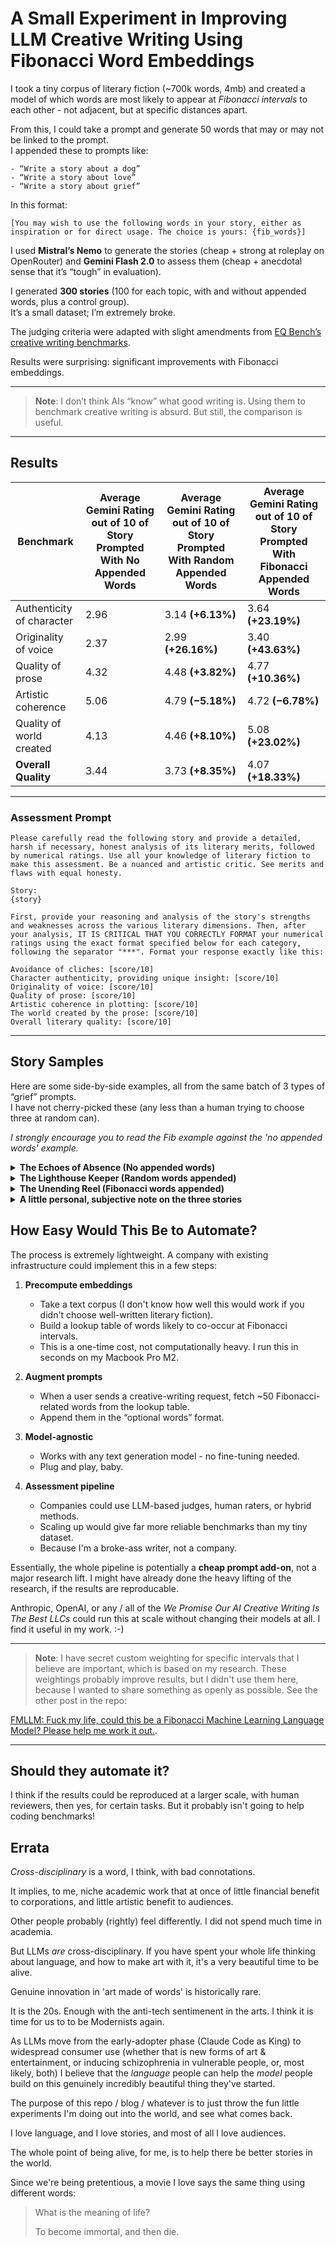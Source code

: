 # A Small Experiment in Improving LLM Creative Writing Using Fibonacci Word Embeddings

I took a tiny corpus of literary fiction (~700k words, 4mb) and created a model of which words are most likely to appear at *Fibonacci intervals* to each other - not adjacent, but at specific distances apart.

From this, I could take a prompt and generate 50 words that may or may not be linked to the prompt.  
I appended these to prompts like:


```
- “Write a story about a dog”  
- “Write a story about love”  
- “Write a story about grief”
```  

In this format:


```
[You may wish to use the following words in your story, either as inspiration or for direct usage. The choice is yours: {fib_words}]
```


I used **Mistral’s Nemo** to generate the stories (cheap + strong at roleplay on OpenRouter) and **Gemini Flash 2.0** to assess them (cheap + anecdotal sense that it’s “tough” in evaluation).

I generated **300 stories** (100 for each topic, with and without appended words, plus a control group).  
It’s a small dataset; I’m extremely broke.

The judging criteria were adapted with slight amendments from [EQ Bench’s creative writing benchmarks](https://eqbench.com/about.html#creative-writing-v3).  

Results were surprising: significant improvements with Fibonacci embeddings.

***

> **Note**: I don’t think AIs “know” what good writing is. Using them to benchmark creative writing is absurd. But still, the comparison is useful.

---

## Results

| Benchmark                 | Average Gemini Rating out of 10 of Story Prompted With No Appended Words | Average Gemini Rating out of 10 of Story Prompted With Random Appended Words | Average Gemini Rating out of 10 of Story Prompted With Fibonacci Appended Words |
|----------------------------|----------------|------------------|---------------------|
| Authenticity of character  | 2.96           | 3.14 **(+6.13%)**    | 3.64 **(+23.19%)**      |
| Originality of voice       | 2.37           | 2.99 **(+26.16%)**   | 3.40 **(+43.63%)**      |
| Quality of prose           | 4.32           | 4.48 **(+3.82%)**    | 4.77 **(+10.36%)**      |
| Artistic coherence         | 5.06           | 4.79 **(−5.18%)**    | 4.72 **(−6.78%)**       |
| Quality of world created   | 4.13           | 4.46 **(+8.10%)**    | 5.08 **(+23.02%)**      |
| **Overall Quality**        | 3.44           | 3.73 **(+8.35%)**    | 4.07 **(+18.33%)**      |

---

### Assessment Prompt

```
Please carefully read the following story and provide a detailed, harsh if necessary, honest analysis of its literary merits, followed by numerical ratings. Use all your knowledge of literary fiction to make this assessment. Be a nuanced and artistic critic. See merits and flaws with equal honesty.

Story:
{story}

First, provide your reasoning and analysis of the story's strengths and weaknesses across the various literary dimensions. Then, after your analysis, IT IS CRITICAL THAT YOU CORRECTLY FORMAT your numerical ratings using the exact format specified below for each category, following the separator "***". Format your response exactly like this:

Avoidance of cliches: [score/10]
Character authenticity, providing unique insight: [score/10]
Originality of voice: [score/10]
Quality of prose: [score/10]
Artistic coherence in plotting: [score/10]
The world created by the prose: [score/10]
Overall literary quality: [score/10]
```

---

## Story Samples

Here are some side-by-side examples, all from the same batch of 3 types of “grief” prompts.  
I have not cherry-picked these (any less than a human trying to choose three at random can).

*I strongly encourage you to read the Fib example against the 'no appended words' example.*

<details>
<summary><strong>The Echoes of Absence (No appended words)</strong></summary>

***

In the quiet, unassuming town of Mossgrove, where life flowed as steady and sure as the river that ran alongside it, the residents knew one another well. They knew the rhythm of each other's lives, the cadence of their routines, and the familiar patterns that wove the tapestry of their days. It was here that Margaret and Thomas had lived for decades, their love story as legendary as the town itself.

Margaret and Thomas were not extraordinary people. They were not heroes or celebrities, nor were they incredibly wealthy. They were simply two people who had found their way to each other in life's great dance, and they had built a world together, a world that was theirs and theirs alone. Their love was the stuff of legend, a quiet, steady flame that had burned bright and constant through the years. They were partners in every sense of the word, completing each other's sentences, sharing each other's dreams, and facing life's challenges hand in hand.

Their two children, Elizabeth and Benjamin, had long since grown and flown, leaving behind a home that was filled with memories and the echoes of their laughter. Margaret and Thomas had embraced their new stage of life, traveling and exploring new interests together. They were, as they liked to say, ""aging disgracefully,"" and they wouldn't have it any other way.

Until, one crisp October morning, Thomas did not wake up. He was gone, as suddenly and silently as the sun rising on a cloudless day. Margaret found him, her heart already knowing what her eyes were about to confirm. She sat by his side, tracing the lines of his face, memorizing every detail as if she could preserve him that way.

The town mourned with Margaret. Flowers filled her garden, neighbors left meals, and kind words were whispered in hushed tones. But none of it mattered. Margaret felt as if a piece of her had been torn away, leaving behind a chasm so vast that she feared she would never find her way to the other side.

In the days that followed, Margaret moved through her days on autopilot. She woke each morning, her body heavy and her heart aching, to face another day without Thomas. She found herself in their shared spaces, her fingers tracing the indentation on the pillow where he had once laid his head, her eyes catching on the empty chair at the kitchen table. The silence was deafening, a physical presence that seemed to press against her, demanding to be acknowledged.

Grief is a strange beast. It is not a linear path, but a winding labyrinth filled with false starts, dead ends, and unexpected encounters. Margaret's grief was no exception. Some days, she felt as if she were drowning in an ocean of despair, the weight of her loss threatening to pull her under. Other days, she would find moments of clarity, brief respites where she almost felt like herself again. But always, always, there was the ache, the echo of absence that permeated her every waking moment.

She found solace in their shared history, in the memories that were as much a part of her as her own reflection. She would spend hours in their bedroom, surrounded by the detritus of a lifetime together. She would trace the path of their love story, from the first tentative steps of courtship to the sure, steady stride of their later years. She would laugh at memories long forgotten, and cry at the ones she never wanted to forget.

One day, as she sat in their garden, the sunlight dappling through the leaves above, a memory came to her. It was a memory of Thomas, not as he was in their later years, but as he had been when they were young. She could see him, clear as day, his dark hair windswept, his eyes crinkling at the corners as he laughed. He was reaching out his hand, inviting her to join him on their first adventure together. She remembered the feel of his calloused palm against hers, the thrill of the unknown that had lain before them.

She stood up, her heart pounding in her chest. She knew what she had to do. She had to keep moving forward, to keep living, not in spite of her grief, but because of it. Because Thomas would want her to.

In the weeks that followed, Margaret began to fill their empty nest with new memories. She traveled, she explored, she lived. She went to the places they had always talked about going, but never had. She found beauty in the unfamiliar, comfort in the new. She found Thomas in every sunrise, in every starry night, in every moment that took her breath away.

And slowly, ever so slowly, she began to heal. She learned to carry her grief with her, not as a weight that held her down, but as a treasure that she held close to her heart. She learned to honor Thomas's memory by living her life to the fullest, just as he would have wanted.

The town of Mossgrove watched Margaret's journey with quiet admiration. They saw her struggle, her grief raw and visceral, and they saw her rise, her heart bruised but unbroken. They saw her honor Thomas's memory in the way she lived, in the way she loved, in the way she embraced life with all its joys and sorrows.

Grief, she learned, was not a destination, but a journey. A journey she would take one step at a time, one day at a time. And she was determined to do so with her heart open, with her spirit undaunted, and with the love of her life forever by her side. For even in his absence, Thomas was still very much a part of her story. And she would make sure that their love story, their legend, would live on, echoing through the years like a melody that would never fade away.

***

</details>

<details>
<summary><strong>The Lighthouse Keeper (Random words appended)</strong></summary>

***

In the quiet, windswept town of Harborshore, perched on a cliff overlooking the stormy sea, stood an ancient lighthouse. The lighthouse was tended by the Pemberton family for generations, a duty they took pride in, a duty that had become a part of their identity. The lighthouse was more than a beacon in the night; it was a symbol of their resilience, a testament to their unyielding spirit.

Jim Pemberton, the current lighthouse keeper, was a man of few words, a shamanistic figure in the eyes of the townsfolk. He was convinced that the lighthouse was a living entity, a silent sentinel that guarded the town from the unpredictable fury of the sea. He spoke to the lighthouse, demonstrated his respect, and in return, it stood firm against the relentless battering of the waves.

One night, as the wind howled and the sea roared, the lighthouse began to lean, its ancient stones groaning under the relentless assault. Jim, who had been watching from his cottage, rushed out, his heart pounding in his chest. He could see the lighthouse, his beloved friend, swaying like a drunkard, its light flickering dangerously. He knew he had to do something, anything, to save it.

He grabbed a coil of rope from his shed, his thoughts racing. He knew he couldn't save the lighthouse from the storm, but he could save the town from the impending disaster. If the lighthouse collapsed, it would be swept into the sea, and its remains could become a dangerous obstacle, a hazard to the ships navigating the treacherous waters.

With a deep breath, he plunged into the rain, the wind tearing at his clothes. He knew what he had to do. He had to secure the lighthouse to the cliff, to anchor it against the storm. It was a dangerous task, one that could cost him his life, but it was his duty, his responsibility.

He reached the lighthouse, his heart pounding in his chest. He could see the waves crashing against the cliff, the foam spitting like angry serpents. He tied one end of the rope around a sturdy beam inside the lighthouse and then threw the other end out into the storm.

The wire cut into his hands as he pulled, his muscles straining against the howling gale. It was a battle of wills, a struggle that seemed to last an eternity. The storm raged around him, the rain stinging his face like tiny needles, the wind howling like a pack of wolves. But Jim was determined. He wouldn't let the lighthouse fall, not on his watch.

Finally, with a last, desperate heave, he pulled the rope taut. The lighthouse groaned, its stones shifting with a sound like thunder, but it held. Jim let out a sigh of relief, his body aching from the effort. He had done it. He had saved the lighthouse, saved the town.

But the storm was far from over. As Jim turned to make his way back to the safety of his cottage, a rogue wave crashed against the cliff. It was as if the sea had reached out a hand, a last, desperate attempt to claim its prize. Jim was caught off guard, his footing lost in the slippery mud. He felt himself falling, the world spinning around him, the sea reaching up to swallow him whole.

He never felt the cold of the water, never felt the sea's embrace. The last thing he saw was the lighthouse, his friend, his duty, standing tall and proud against the storm. And then, everything went black.

In the morning, when the storm had finally abated and the sun had risen, the townsfolk found Jim's body, washed up on the shore. They wept for him, for the man who had given his life to protect them, to protect their home. The lighthouse stood tall, a silent testament to his sacrifice.

Jim Pemberton was buried with honors, his name etched on the lighthouse wall, a reminder of his bravery, his sacrifice. The townsfolk spoke of him in hushed tones, their voices filled with respect, with awe. He was their hero, their savior, their shamanistic figure who had given his life to protect them.

And the lighthouse stood, a beacon in the night, a silent guardian against the unpredictable fury of the sea. It was no longer just a symbol of the Pemberton family's resilience, of their unyielding spirit. It was a symbol of Jim's sacrifice, a testament to his love for the town, for the people. It was a monument to the power of duty, of love, of selflessness. And it would stand, tall and proud, against the storm, forever.

***

</details>

<details>
<summary><strong>The Unending Reel (Fibonacci words appended)</strong></summary> 

***

In the grimy corners of the Cineplex Siberia, where the worn-out seats bore the weight of forgotten stories, Martin found himself a volunteer projectionist. His grief, a monster he couldn't dance around, had dragged him here, to this place that smelled of old popcorn and unsound dreams. The Cineplex was his therapist, the flickering reels his therapy, and the empty halls, his comfort in the silence.

Martin had lost his wife, Anna, to a sudden illness. The grief was an unending reel in his mind, playing the same scenes over and over. Anna laughing, her eyes sparkling, her voice echoing. And the last scene, the one he couldn't omit from his mind's theater, her cold, unmoving form in the hospital bed. The doctor had said it was like a light going out. Martin felt it, the darkness enveloping him, the void where his heart should be.

He started his job at the Cineplex with a simple question to the manager, Martinez. ""Do you have any films about grief?"" Martinez, an old man with a turtleneck and a knowing look, had given him a list. Martin mulled over the titles, each one a potential key to unlocking his grief. He picked 'Eugenio,' a film about a man who lost his way in his grief.

The first few days were a blur. Martin would start the reels, then sit in the dark, his eyes glued to the screen, his mind trying to make sense of the emotions swirling within him. He found analogies in the films, but none that exactly matched his grief. His reasoning was simple - if he could find a movie that matched his feelings, he might be able to switch off the reel in his head.

One day, he found a film titled 'Herdeal.' It was about a man who refused to accept his wife's death and lived in a delusion where she was still alive. The film was raw, unpolished, but it resonated with him. He found himself nodding at the screen, his heart pounding in his ears. This was his fear, his phobia - the fear of accepting Anna's death.

He started volunteering to give free shows to the locals. He called it 'The Grief Film Festival.' People trickled in, some curious, some because they too had lost someone. They sat in the dark, watching films about love, loss, and grief. Martin would watch them, their faces lit by the flickering screen, their emotions echoing in the theater. He felt a strange comfort in their shared silence.

One evening, a young girl with a Gila monster backpack came to the Cineplex. She was maybe ten, her eyes too old for her young face. She was alone, her parents too busy to notice her absence. She sat in the front row, her eyes wide, her breath shallow. Martin started the reel, and as the opening scene flickered on the screen, the girl let out a soft gasp. It was a scene of a girl laughing, her eyes sparkling. It reminded Martin of Anna, of their daughter, Lily, who had left for college and was now a world away.

After the film, Martin found the girl waiting for him in the projection room. She was holding a small, worn-out film reel. ""My mum died last year,"" she said, her voice barely above a whisper. ""I found this in our attic. I don't know what to do with it."" Martin looked at the reel, then at the girl. He knew that feeling, that sense of being adrift, lost in a sea of grief.

He took the reel from her. ""How about you help me with the next show?"" he suggested. She nodded, a small smile playing on her lips. They spent the evening preparing for the show, the Cineplex humming with life. As the night fell, and the first patrons trickled in, Martin looked at the reel in his hands. He knew he wouldn't find an end to his grief here, but maybe, just maybe, he could find a way to live with it.

And so, Martin and the girl started their dance with grief, one reel at a time, in the silent halls of the Cineplex Siberia. The monster that was grief was still there, but it was no longer a terrifying presence. It was a part of them, a part they could live with, a part they could share. And in the dark of the Cineplex, under the soft glow of the movie screen, they found a way to consume their grief, one frame at a time, forever.

***

</details>

<details>
<summary><strong>A little personal, subjective note on the three stories</strong></summary>

***

I mean, god damn. The 'control' story is exactly as you'd expect: slop. The 'random words' is slightly less cliched slop.

The 'fib words' example has some genuinely beautiful aspects:

1. The setting of the 'CINEPLEX SIBERIA'. Gorgeous words, and like Wes Anderson doing Anna Kavan.
2. "The Grief Film Festival" feels like an early Don Delillo bit.
3. The description of films as "unsound dreams". I would be proud of this line had I written it (and I have an O. Henry). Cinema is often described as "dream", and "unsound" works both ways. An unsound sleep, and dreams with noise - which is what cinema is.
4. It *slightly* uses a couple of "frame narratives" with the film-within-the story, for example "Herdeal". A "frame narrative" is when a short story tells another story within it. This is probably a coincidence. But it's also a very subtle, commonly-used technique in what is considered the canon of great short stories. Pretty much every Carver story does this.
5. The characters are drawn very well, but not showily. "A young girl with a gila monster backpack" is visceral, understated, and completely *there* as a character image, as is "Martinez, an old man with a turtleneck and a knowing look". It's as if the Fib words turn the temperature of the LLM up, but in a directed way.

Edited for removal of 'slop technique' (the closing para, the tendency to explain metaphors that need no explanation, etc), the third story could be a competent short story, in my view. 

It contains enough elements to make a decent short story. The others, I don't know. I think they would require more work.

That's just my opinion. And these things are subjective, which means I'm right.

***

</details>

## How Easy Would This Be to Automate?

The process is extremely lightweight. A company with existing infrastructure could implement this in a few steps:

1. **Precompute embeddings**  
   - Take a text corpus (I don't know how well this would work if you didn't choose well-written literary fiction).  
   - Build a lookup table of words likely to co-occur at Fibonacci intervals.  
   - This is a one-time cost, not computationally heavy. I run this in seconds on my Macbook Pro M2.

2. **Augment prompts**  
   - When a user sends a creative-writing request, fetch ~50 Fibonacci-related words from the lookup table.  
   - Append them in the “optional words” format.  

3. **Model-agnostic**  
   - Works with any text generation model - no fine-tuning needed. 
   - Plug and play, baby.

4. **Assessment pipeline**  
   - Companies could use LLM-based judges, human raters, or hybrid methods.  
   - Scaling up would give far more reliable benchmarks than my tiny dataset.
   - Because I'm a broke-ass writer, not a company.

Essentially, the whole pipeline is potentially a **cheap prompt add-on**, not a major research lift. I might have already done the heavy lifting of the research, if the results are reproducable.

Anthropic, OpenAI, or any / all of the *We Promise Our AI Creative Writing Is The Best LLCs* could run this at scale without changing their models at all. I find it useful in my work. :-)

***

> **Note**: I have secret custom weighting for specific intervals that I believe are important, which is based on my research. These weightings probably improve results, but I didn't use them here, because I wanted to share something as openly as possible. See the other post in the repo: 

[FMLLM: Fuck my life, could this be a Fibonacci Machine Learning Language Model? Please help me work it out.](https://github.com/henrygabriels/FMLLM/blob/main/README.md).

***

## Should they automate it?

I think if the results could be reproduced at a larger scale, with human reviewers, then yes, for certain tasks. But it probably isn't going to help coding benchmarks!

## Errata

*Cross-disciplinary* is a word, I think, with bad connotations. 

It implies, to me, niche academic work that at once of little financial benefit to corporations, and little artistic benefit to audiences. 

Other people probably (rightly) feel differently. I did not spend much time in academia. 

But LLMs *are* cross-disciplinary. If you have spent your whole life thinking about language, and how to make art with it, it's a very beautiful time to be alive. 

Genuine innovation in 'art made of words' is historically rare. 

It is the 20s. Enough with the anti-tech sentimenent in the arts. I think it is time for us to to be Modernists again. 

As LLMs move from the early-adopter phase (Claude Code as King) to widespread consumer use (whether that is new forms of art & entertainment, or inducing schizophrenia in vulnerable people, or, most likely, both) I believe that the *language* people can help the *model* people build on this genuinely incredibly beautiful thing they've started.

The purpose of this repo / blog / whatever is to just throw the fun little experiments I'm doing out into the world, and see what comes back. 

I love language, and I love stories, and most of all I love audiences. 

The whole point of being alive, for me, is to help there be better stories in the world. 

Since we're being pretentious, a movie I love says the same thing using different words: 

>What is the meaning of life?
>
>To become immortal, and then die.
